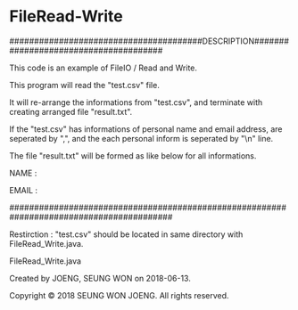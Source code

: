 # FileRead-Write


#######################################DESCRIPTION######################################


This code is an example of FileIO / Read and Write. 


This program will read the "test.csv" file. 


It will re-arrange the informations from "test.csv", and terminate with creating arranged file "result.txt".


If the "test.csv" has informations of personal name and email address, are seperated by ",", and the each personal inform is seperated by "\n" line.


The file "result.txt" will be formed as like below for all informations.


NAME :


EMAIL :

#########################################################################################

Restirction : "test.csv" should be located in same directory with FileRead_Write.java.


  FileRead_Write.java


  Created by JOENG, SEUNG WON on 2018-06-13.
  
  Copyright © 2018 SEUNG WON JOENG. All rights reserved.
  
  
  
